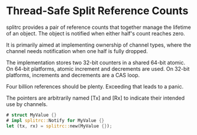 # Thread-Safe Split Reference Counts

splitrc provides a pair of reference counts that together manage
the lifetime of an object. The object is notified when either
half's count reaches zero.

It is primarily aimed at implementing ownership of channel types,
where the channel needs notification when one half is fully
dropped.

The implementation stores two 32-bit counters in a shared 64-bit
atomic. On 64-bit platforms, atomic increment and decrements are
used. On 32-bit platforms, increments and decrements are a CAS
loop.

Four billion references should be plenty. Exceeding that leads to
a panic.

The pointers are arbitrarily named [Tx] and [Rx] to indicate their
intended use by channels.

```rust
# struct MyValue {}
# impl splitrc::Notify for MyValue {}
let (tx, rx) = splitrc::new(MyValue {});
```
